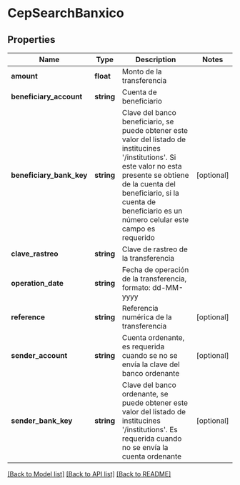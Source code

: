# CepSearchBanxico

## Properties
Name | Type | Description | Notes
------------ | ------------- | ------------- | -------------
**amount** | **float** | Monto de la transferencia | 
**beneficiary_account** | **string** | Cuenta de beneficiario | 
**beneficiary_bank_key** | **string** | Clave del banco beneficiario, se puede obtener este valor del listado de institucines &#x27;/institutions&#x27;. Si este valor no esta presente se obtiene de la cuenta del beneficiario, si la cuenta de beneficiario es un número celular este campo es requerido | [optional] 
**clave_rastreo** | **string** | Clave de rastreo de la transferencia | 
**operation_date** | **string** | Fecha de operación de la transferencia, formato: dd-MM-yyyy | 
**reference** | **string** | Referencia numérica de la transferencia | [optional] 
**sender_account** | **string** | Cuenta ordenante, es requerida cuando se no se envía la clave del banco ordenante | [optional] 
**sender_bank_key** | **string** | Clave del banco ordenante, se puede obtener este valor del listado de institucines &#x27;/institutions&#x27;. Es requerida cuando no se envía la cuenta ordenante | [optional] 

[[Back to Model list]](../../README.md#documentation-for-models) [[Back to API list]](../../README.md#documentation-for-api-endpoints) [[Back to README]](../../README.md)


